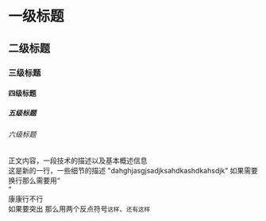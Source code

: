 # 一级标题
## 二级标题
### 三级标题
#### 四级标题
##### 五级标题
###### 六级标题
正文内容，一段技术的描述以及基本概述信息</br>这是新的一行，一些细节的描述
"dahghjasgjsadjksahdkashdkahsdjk"
如果需要换行那么需要用“</br>”</br>康康行不行</br>如果要突出 那么用两个反点符号`这样`、`还有这样`

